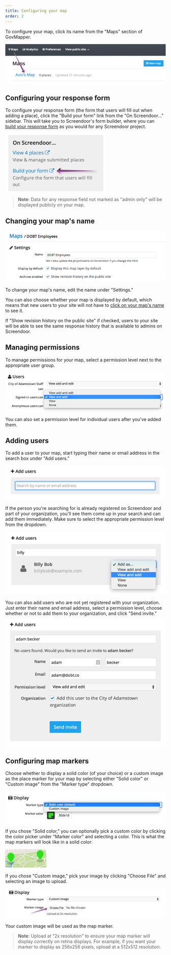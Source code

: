 ```yaml
---
title: Configuring your map
order: 2
---
```


To configure your map, click its name from the "Maps" section of GovMapper.

![map](../images/map.png)

## Configuring your response form

To configure your response form (the form that users will fill out when adding a place), click the "Build your form" link from the "On Screendoor..." sidebar. This will take you to Screendoor's form builder, where you can [build your response form](/articles/screendoor/response_form/building_your_form.html) as you would for any Screendoor project.

![build your form](../images/build_your_form.png)

> **Note**: Data for any response field not marked as "admin only" will be displayed publicly on your map.

## Changing your map's name

![map settings](../images/map_settings.png)

To change your map's name, edit the name under "Settings."

You can also choose whether your map is displayed by default, which means that new users to your site will not have to [click on your map's name](../public_site/viewing_your_site.html#toggling-map-layers) to see it.

If "Show revision history on the public site" if checked, users to your site will be able to see the same response history that is available to admins on Screendoor.

## Managing permissions

To manage permissions for your map, select a permission level next to the appropriate user group.

![permissions](../images/permissions.png)

You can also set a permission level for individual users after you've added them.

## Adding users

To add a user to your map, start typing their name or email address in the search box under "Add users."

![add users](../images/add_users.png)

If the person you're searching for is already registered on Screendoor and part of your organization, you'll see them come up in your search and can add them immediately. Make sure to select the appropriate permission level from the dropdown.

![add user](../images/add_user.png)

You can also add users who are not yet registered with your organization. Just enter their name and email address, select a permission level, choose whether or not to add them to your organization, and click "Send invite."

![add new user](../images/add_new_user.png)

## Configuring map markers

Choose whether to display a solid color (of your choice) or a custom image as the place marker for your map by selecting either "Solid color" or "Custom image" from the "Marker type" dropdown.

![marker type](../images/marker_type.png)

If you chose "Solid color," you can optionally pick a custom color by clicking the color picker under "Marker color" and selecting a color. This is what the map markers will look like in a solid color:

![markers](../images/markers.png)

If you chose "Custom image," pick your image by clicking "Choose File" and selecting an image to upload.

![custom image](../images/custom_image.png)

Your custom image will be used as the map marker.

> **Note**: Upload at "2x resolution" to ensure your map marker will display correctly on retina displays. For example, if you want your marker to display as 256x256 pixels, upload at a 512x512 resolution.
